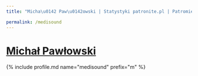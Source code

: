 ```yaml
---
title: "Micha\u0142 Paw\u0142owski | Statystyki patronite.pl | Patromierz"

permalink: /medisound
---
```


# [Michał Pawłowski](https://patronite.pl/medisound)

{% include profile.md name="medisound" prefix="m" %}
